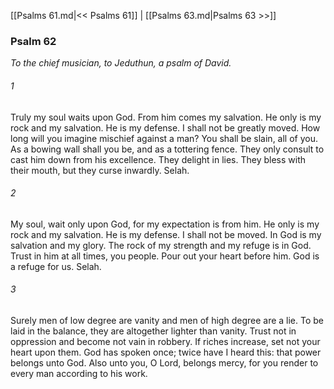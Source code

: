 [[Psalms 61.md|<< Psalms 61]]  |  [[Psalms 63.md|Psalms 63 >>]]

### Psalm 62

*To the chief musician, to Jeduthun, a psalm of David.*

###### 1
Truly my soul waits upon God. From him comes my salvation. He only is my rock and my salvation. He is my defense. I shall not be greatly moved. How long will you imagine mischief against a man? You shall be slain, all of you. As a bowing wall shall you be, and as a tottering fence. They only consult to cast him down from his excellence. They delight in lies. They bless with their mouth, but they curse inwardly. Selah.

###### 2
My soul, wait only upon God, for my expectation is from him. He only is my rock and my salvation. He is my defense. I shall not be moved. In God is my salvation and my glory. The rock of my strength and my refuge is in God. Trust in him at all times, you people. Pour out your heart before him. God is a refuge for us. Selah.

###### 3
Surely men of low degree are vanity and men of high degree are a lie. To be laid in the balance, they are altogether lighter than vanity. Trust not in oppression and become not vain in robbery. If riches increase, set not your heart upon them. God has spoken once; twice have I heard this: that power belongs unto God. Also unto you, O Lord, belongs mercy, for you render to every man according to his work.